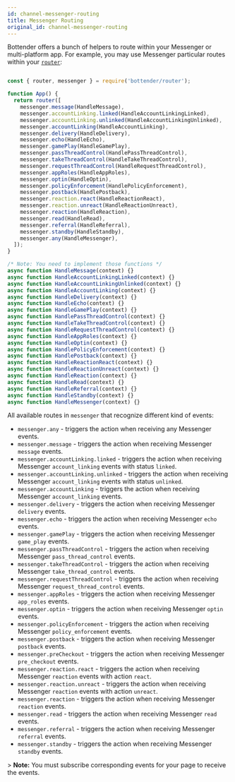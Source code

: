 ```yaml
---
id: channel-messenger-routing
title: Messenger Routing
original_id: channel-messenger-routing
---
```

Bottender offers a bunch of helpers to route within your Messenger or multi-platform app. For example, you may use Messenger particular routes within your [`router`](the-basics-routing.md):

```js

const { router, messenger } = require('bottender/router');

function App() {
  return router([
    messenger.message(HandleMessage),
    messenger.accountLinking.linked(HandleAccountLinkingLinked),
    messenger.accountLinking.unlinked(HandleAccountLinkingUnlinked),
    messenger.accountLinking(HandleAccountLinking),
    messenger.delivery(HandleDelivery),
    messenger.echo(HandleEcho),
    messenger.gamePlay(HandleGamePlay),
    messenger.passThreadControl(HandlePassThreadControl),
    messenger.takeThreadControl(HandleTakeThreadControl),
    messenger.requestThreadControl(HandleRequestThreadControl),
    messenger.appRoles(HandleAppRoles),
    messenger.optin(HandleOptin),
    messenger.policyEnforcement(HandlePolicyEnforcement),
    messenger.postback(HandlePostback),
    messenger.reaction.react(HandleReactionReact),
    messenger.reaction.unreact(HandleReactionUnreact),
    messenger.reaction(HandleReaction),
    messenger.read(HandleRead),
    messenger.referral(HandleReferral),
    messenger.standby(HandleStandby),
    messenger.any(HandleMessenger),
  ]);
}

/* Note: You need to implement those functions */
async function HandleMessage(context) {}
async function HandleAccountLinkingLinked(context) {}
async function HandleAccountLinkingUnlinked(context) {}
async function HandleAccountLinking(context) {}
async function HandleDelivery(context) {}
async function HandleEcho(context) {}
async function HandleGamePlay(context) {}
async function HandlePassThreadControl(context) {}
async function HandleTakeThreadControl(context) {}
async function HandleRequestThreadControl(context) {}
async function HandleAppRoles(context) {}
async function HandleOptin(context) {}
async function HandlePolicyEnforcement(context) {}
async function HandlePostback(context) {}
async function HandleReactionReact(context) {}
async function HandleReactionUnreact(context) {}
async function HandleReaction(context) {}
async function HandleRead(context) {}
async function HandleReferral(context) {}
async function HandleStandby(context) {}
async function HandleMessenger(context) {}

```

All available routes in `messenger` that recognize different kind of events:

-   `messenger.any` - triggers the action when receiving any Messenger events.
-   `messenger.message` - triggers the action when receiving Messenger `message` events.
-   `messenger.accountLinking.linked` - triggers the action when receiving Messenger `account_linking` events with status `linked`.
-   `messenger.accountLinking.unlinked` - triggers the action when receiving Messenger `account_linking` events with status `unlinked`.
-   `messenger.accountLinking` - triggers the action when receiving Messenger `account_linking` events.
-   `messenger.delivery` - triggers the action when receiving Messenger `delivery` events.
-   `messenger.echo` - triggers the action when receiving Messenger `echo` events.
-   `messenger.gamePlay` - triggers the action when receiving Messenger `game_play` events.
-   `messenger.passThreadControl` - triggers the action when receiving Messenger `pass_thread_control` events.
-   `messenger.takeThreadControl` - triggers the action when receiving Messenger `take_thread_control` events.
-   `messenger.requestThreadControl` - triggers the action when receiving Messenger `request_thread_control` events.
-   `messenger.appRoles` - triggers the action when receiving Messenger `app_roles` events.
-   `messenger.optin` - triggers the action when receiving Messenger `optin` events.
-   `messenger.policyEnforcement` - triggers the action when receiving Messenger `policy_enforcement` events.
-   `messenger.postback` - triggers the action when receiving Messenger `postback` events.
-   `messenger.preCheckout` - triggers the action when receiving Messenger `pre_checkout` events.
-   `messenger.reaction.react` - triggers the action when receiving Messenger `reaction` events with action `react`.
-   `messenger.reaction.unreact` - triggers the action when receiving Messenger `reaction` events with action `unreact`.
-   `messenger.reaction` - triggers the action when receiving Messenger `reaction` events.
-   `messenger.read` - triggers the action when receiving Messenger `read` events.
-   `messenger.referral` - triggers the action when receiving Messenger `referral` events.
-   `messenger.standby` - triggers the action when receiving Messenger `standby` events.

&gt; **Note:** You must subscribe corresponding events for your page to receive the events.
